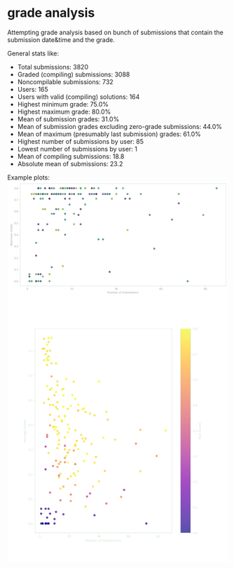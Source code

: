 # grade analysis

Attempting grade analysis based on bunch of submissions that contain the submission date&time and the grade.

General stats like:

- Total submissions: 3820
- Graded (compiling) submissions: 3088
- Noncompilable submissions: 732
- Users: 165
- Users with valid (compiling) solutions: 164
- Highest minimum grade: 75.0%
- Highest maximum grade: 80.0%
- Mean of submission grades: 31.0%
- Mean of submission grades excluding zero-grade submissions: 44.0%
- Mean of maximum (presumably last submission) grades: 61.0%
- Highest number of submissions by user: 85
- Lowest number of submissions by user: 1
- Mean of compiling submissions: 18.8
- Absolute mean of submissions: 23.2

Example plots:
![Max grade](https://github.com/rometv/grade-analysis/blob/master/plots/maxgrade_no_of_subs.png?raw=true)
![Average grade](https://github.com/rometv/grade-analysis/blob/master/plots/avggrade_no_of_subs.png?raw=true)
